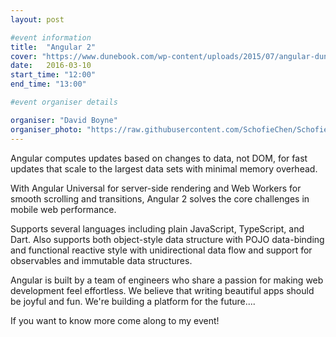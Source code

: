 ```yaml
---
layout: post

#event information
title:  "Angular 2"
cover: "https://www.dunebook.com/wp-content/uploads/2015/07/angular-dunebook.png"
date:   2016-03-10
start_time: "12:00"
end_time: "13:00"

#event organiser details

organiser: "David Boyne"
organiser_photo: "https://raw.githubusercontent.com/SchofieChen/SchofieChen.github.io/master/_picture/Cat03.jpg"
---
```


Angular computes updates based on changes to data, not DOM, for fast updates that scale to the largest data sets with minimal memory overhead.

With Angular Universal for server-side rendering and Web Workers for smooth scrolling and transitions, Angular 2 solves the core challenges in mobile web performance.

Supports several languages including plain JavaScript, TypeScript, and Dart. Also supports both object-style data structure with POJO data-binding and functional reactive style with unidirectional data flow and support for observables and immutable data structures.

Angular is built by a team of engineers who share a passion for making web development feel effortless. We believe that writing beautiful apps should be joyful and fun. We're building a platform for the future....

If you want to know more come along to my event!
